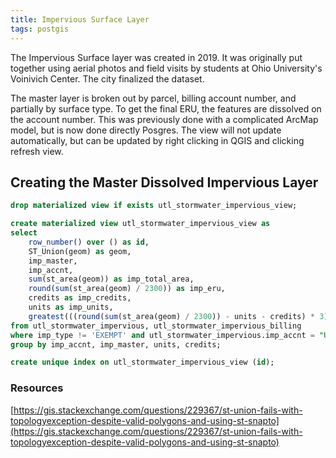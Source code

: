 ```yaml
---
title: Impervious Surface Layer
tags: postgis
---
```


The Impervious Surface layer was created in 2019. It was originally put together using aerial photos and field visits by students at Ohio University's Voinivich Center. The city finalized the dataset. 

The master layer is broken out by parcel, billing account number, and partially by surface type. To get the final ERU, the features are dissolved on the account number. This was previously done with a complicated ArcMap model, but is now done directly Posgres. The view will not update automatically, but can be updated by right clicking in QGIS and clicking refresh view.

## Creating the Master Dissolved Impervious Layer

```sql
drop materialized view if exists utl_stormwater_impervious_view;

create materialized view utl_stormwater_impervious_view as
select
	row_number() over () as id,
	ST_Union(geom) as geom,
	imp_master,
	imp_accnt,
	sum(st_area(geom)) as imp_total_area,
	round(sum(st_area(geom) / 2300)) as imp_eru,
	credits as imp_credits,
	units as imp_units,
	greatest(((round(sum(st_area(geom) / 2300)) - units - credits) * 3), 3 * (1 - units - credits), 0) as imp_fee
from utl_stormwater_impervious, utl_stormwater_impervious_billing
where imp_type != 'EXEMPT' and utl_stormwater_impervious.imp_accnt = "UTL_ACCNT"
group by imp_accnt, imp_master, units, credits;

create unique index on utl_stormwater_impervious_view (id);
```

### Resources
[https://gis.stackexchange.com/questions/229367/st-union-fails-with-topologyexception-despite-valid-polygons-and-using-st-snapto](https://gis.stackexchange.com/questions/229367/st-union-fails-with-topologyexception-despite-valid-polygons-and-using-st-snapto)